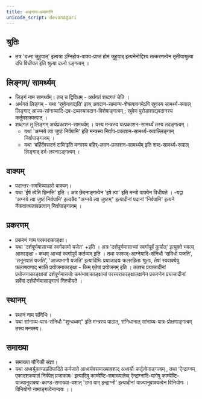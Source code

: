 ```yaml
---
title: अङ्गत्व-प्रमाणानि
unicode_script: devanagari
---
```


## श्रुतिः
- तत्र 'दध्ना जुहुयात्' इत्यत्रा ऽग्निहोत्र-वाक्य-प्राप्तं होमं जुहुयाद् इत्यनेनोद्दिश्य तत्करणत्वेन तृतीयाश्रुत्या दधि विधीयत इति श्रुत्या दध्नो ऽङ्गत्वम् ।   

## लिङ्गम्/ सामर्थ्यम्
- लिङ्गं नाम सामर्थ्यम्। तच् च द्विविधम् - अर्थगतं शब्दगतं चेति ।  
- अर्थगतं लिङ्गम् - यथा 'स्रुवेणावद्यति' इत्य् अवदान-सामान्य-शेषत्वावगमेऽपि स्रुवस्य सामर्थ्य-रूपाल् लिङ्गाद् आज्य-सांनाय्यादि-द्रव-द्रव्यस्यावदान-विशेषाङ्गत्वम् ; स्रुवेण पुरोडाशाद्यवदानस्य कर्तुमशक्यत्वात् ।  
- शब्दगतं तु लिङ्गम् अर्थप्रकाशन-सामर्थ्यम् । यस्य मन्त्रस्य यत्प्रकाशन-सामर्थ्यं तस्य तदङ्गत्वम् । 
  - यथा 'अग्नये त्वा जुष्टं निर्वपामि' इति मन्त्रस्य निर्वाप-प्रकाशन-सामर्थ्य-रूपाल्लिङ्गान् निर्वापाङ्गत्वम् । 
  - यथा 'बर्हिर्देवसदनं दामि'इति मन्त्रस्य बहिर्-लवन-प्रकाशन-सामर्थ्यम् इति शब्द-सामर्थ्य-रूपाल् लिङ्गाद् दर्भ-लवनाऽङ्गत्वम् ।   

## वाक्यम्
- पदान्तर-समभिव्याहारो वाक्यम्। 
- यथा 'ईषे त्वेति छिनत्ति' इति । अत्र छेदनाङ्गत्वेन 'इषे त्वा' इति मन्त्रो वाक्येन विधीयते । 
-यद्वा 'अग्नये त्वा जुष्टं निर्वपामि' इत्यत्रैव "अग्नये त्वा जुष्टम्" इत्यादीनां पदानां 'निर्वपामि' इत्यने नैकवाक्यतापन्नत्वान् निर्वापाङ्गत्वम् ।

## प्रकरणम् 
- प्रकरणं नाम परस्पराकाङ्क्षा। 
- यथा 'दर्शपूर्णमासाभ्यां स्वर्गकामो यजेत' +इति । अत्र 'दर्शपूर्णमासाभ्यां स्वर्गापूर्वं कुर्यात्' इत्युक्ते भवत्य् आकाङ्क्षा - कथम् आभ्यां स्वर्गापूर्वं कर्तव्यम् इति । तथा फलवद्-आग्नेयादि-संनिधौ ‘समिधो यजति', 'तनूनपातं यजति', 'आज्यभागौ यजति' इत्यादिभिः प्रयाजादयः फलरहिताः श्रुताः, तेषां स्ववाक्येषु फलाश्रवणाद् भवति प्रयोजनाकाङ्क्षा - किम् एतेषां प्रयोजनम् इति । ततश्च प्रयाजादीनां प्रयोजनाकाङ्क्षायां दर्शपूर्णमासयोः कथंभावाकाङ्क्षायां परस्पराकाङ्क्षालक्षणेन प्रकरणेन प्रयाजादीनां सर्वेषां दर्शपौर्णमासाङ्गत्वं निश्चीयते ।   

## स्थानम् 
- स्थानं नाम संनिधिः। 
- यथा सांनाय्य-पात्र-संनिधौ "शुन्धध्वम्" इति मन्त्रस्य पाठात्, संनिधानात् सांनाय्य-पात्र-प्रोक्षणाङ्गत्वम् तस्य मन्त्रस्य।   

## समाख्या 
- समाख्या यौगिकी संज्ञा। 
- यथा अध्वर्युकाण्डप्रतिपादिते कर्मजाते आध्वर्यवसमाख्यावशाद् अध्वर्योः कर्तृत्वेनाङ्गत्वम् , तथा 'ऐन्द्राग्नम् एकादशकपालं निर्वपेत् प्रजाकामः' इत्यादिषु काम्येष्टि-समाख्यातेष्व् ऐन्द्राग्नादि-यागेषु काम्येष्टि-याज्यानुवाक्या-काण्ड-समाख्या-वशात् 'उभा वाम् इन्द्राग्नी' इत्यादीनां याज्यानुवाक्यत्वेन विनियोगः । विनियोगो नामाङ्गत्वेनान्वयः ।।   
